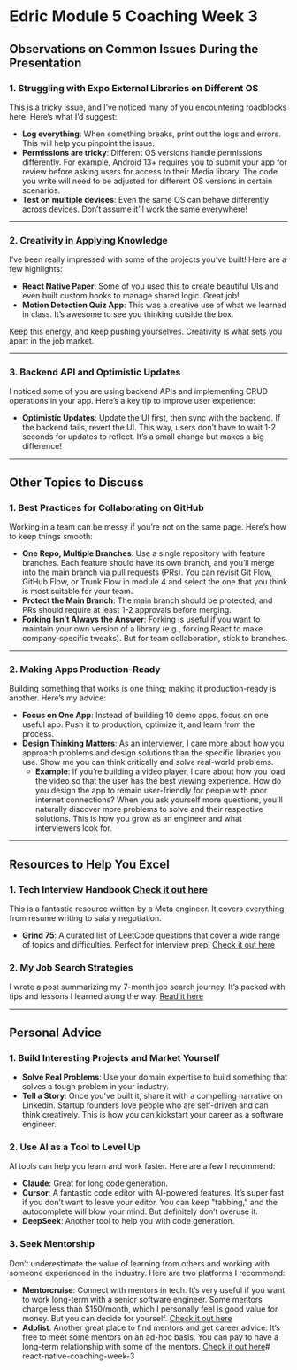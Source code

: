 # Edric Module 5 Coaching Week 3

## **Observations on Common Issues During the Presentation**

### **1. Struggling with Expo External Libraries on Different OS**

This is a tricky issue, and I’ve noticed many of you encountering roadblocks here. Here’s what I’d suggest:

- **Log everything**: When something breaks, print out the logs and errors. This will help you pinpoint the issue.
- **Permissions are tricky**: Different OS versions handle permissions differently. For example, Android 13+ requires you to submit your app for review before asking users for access to their Media library. The code you write will need to be adjusted for different OS versions in certain scenarios.
- **Test on multiple devices**: Even the same OS can behave differently across devices. Don’t assume it’ll work the same everywhere!

---

### **2. Creativity in Applying Knowledge**

I’ve been really impressed with some of the projects you’ve built! Here are a few highlights:

- **React Native Paper**: Some of you used this to create beautiful UIs and even built custom hooks to manage shared logic. Great job!
- **Motion Detection Quiz App**: This was a creative use of what we learned in class. It’s awesome to see you thinking outside the box.

Keep this energy, and keep pushing yourselves. Creativity is what sets you apart in the job market.

---

### **3. Backend API and Optimistic Updates**

I noticed some of you are using backend APIs and implementing CRUD operations in your app. Here’s a key tip to improve user experience:

- **Optimistic Updates**: Update the UI first, then sync with the backend. If the backend fails, revert the UI. This way, users don’t have to wait 1-2 seconds for updates to reflect. It’s a small change but makes a big difference!

---

## **Other Topics to Discuss**

### **1. Best Practices for Collaborating on GitHub**

Working in a team can be messy if you’re not on the same page. Here’s how to keep things smooth:

- **One Repo, Multiple Branches**: Use a single repository with feature branches. Each feature should have its own branch, and you’ll merge into the main branch via pull requests (PRs). You can revisit Git Flow, GitHub Flow, or Trunk Flow in module 4 and select the one that you think is most suitable for your team.
- **Protect the Main Branch**: The main branch should be protected, and PRs should require at least 1-2 approvals before merging.
- **Forking Isn’t Always the Answer**: Forking is useful if you want to maintain your own version of a library (e.g., forking React to make company-specific tweaks). But for team collaboration, stick to branches.

---

### **2. Making Apps Production-Ready**

Building something that works is one thing; making it production-ready is another. Here’s my advice:

- **Focus on One App**: Instead of building 10 demo apps, focus on one useful app. Push it to production, optimize it, and learn from the process.
- **Design Thinking Matters**: As an interviewer, I care more about how you approach problems and design solutions than the specific libraries you use. Show me you can think critically and solve real-world problems.
    - **Example**: If you’re building a video player, I care about how you load the video so that the user has the best viewing experience. How do you design the app to remain user-friendly for people with poor internet connections? When you ask yourself more questions, you’ll naturally discover more problems to solve and their respective solutions. This is how you grow as an engineer and what interviewers look for.

---

## **Resources to Help You Excel**

### **1. Tech Interview Handbook** [Check it out here](https://www.techinterviewhandbook.org)

This is a fantastic resource written by a Meta engineer. It covers everything from resume writing to salary negotiation.

- **Grind 75**: A curated list of LeetCode questions that cover a wide range of topics and difficulties. Perfect for interview prep! [Check it out here](https://www.techinterviewhandbook.org/grind75/?weeks=1)

### **2. My Job Search Strategies**

I wrote a post summarizing my 7-month job search journey. It’s packed with tips and lessons I learned along the way. [Read it here](https://substack.com/home/post/p-136897683)

---

## **Personal Advice**

### **1. Build Interesting Projects and Market Yourself**

- **Solve Real Problems**: Use your domain expertise to build something that solves a tough problem in your industry.
- **Tell a Story**: Once you’ve built it, share it with a compelling narrative on LinkedIn. Startup founders love people who are self-driven and can think creatively. This is how you can kickstart your career as a software engineer.

### **2. Use AI as a Tool to Level Up**

AI tools can help you learn and work faster. Here are a few I recommend:

- **Claude**: Great for long code generation.
- **Cursor**: A fantastic code editor with AI-powered features. It’s super fast if you don’t want to leave your editor. You can keep "tabbing," and the autocomplete will blow your mind. But definitely don’t overuse it.
- **DeepSeek**: Another tool to help you with code generation.

### **3. Seek Mentorship**

Don’t underestimate the value of learning from others and working with someone experienced in the industry. Here are two platforms I recommend:

- **Mentorcruise**: Connect with mentors in tech. It’s very useful if you want to work long-term with a senior software engineer. Some mentors charge less than $150/month, which I personally feel is good value for money. But you can decide for yourself. [Check it out here](https://mentorcruise.com/)
- **Adplist**: Another great place to find mentors and get career advice. It’s free to meet some mentors on an ad-hoc basis. You can pay to have a long-term relationship with some of the mentors. [Check it out here](https://adplist.org/)# react-native-coaching-week-3
